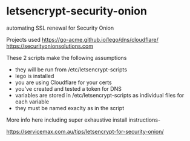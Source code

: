 # letsencrypt-security-onion
automating SSL renewal for Security Onion

Projects used
https://go-acme.github.io/lego/dns/cloudflare/
https://securityonionsolutions.com

These 2 scripts make the following assumptions
- they will be run from /etc/letsencrypt-scripts
- lego is installed
- you are using Cloudflare for your certs
- you've created and tested a token for DNS
- variables are stored in /etc/letsencrypt-scripts as individual files for each variable
- they must be named exaclty as in the script

More info here including super exhaustive install instructions-

https://servicemax.com.au/tips/letsencrypt-for-security-onion/

